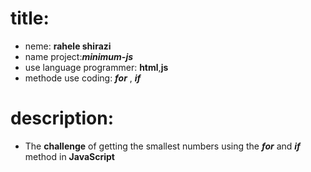 # title:
* neme: **rahele shirazi**
* name project:***minimum-js***
* use language programmer: **html**,**js**
* methode use coding: ***for*** , ***if***
# description:
* The **challenge** of getting the smallest numbers using the ***for*** and ***if*** method in **JavaScript**

